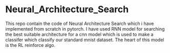 # Neural_Architecture_Search
This repo contain the code of Neural Architecture Search which i have implemented from scratch in pytorch. I have used RNN model for searching the best suitable architecture for a cnn model which is used to make a classifer which classify our standard mnist dataset. The heart of this model is the RL reinforce algo.
